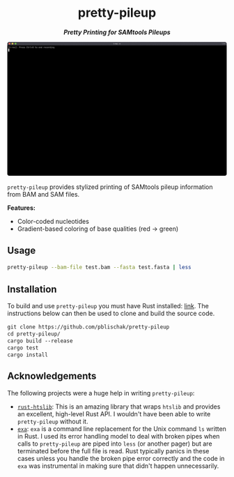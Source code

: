 <div align="center">

# pretty-pileup

**_Pretty Printing for SAMtools Pileups_**

![Example usage of pretty-pileup](img/pretty-pileup.gif)

</div>

`pretty-pileup` provides stylized printing of SAMtools pileup information from
BAM and SAM files.

**Features:**

 - Color-coded nucleotides
 - Gradient-based coloring of base qualities (red -> green)

## Usage

```bash
pretty-pileup --bam-file test.bam --fasta test.fasta | less
```

## Installation

To build and use `pretty-pileup` you must have Rust installed: 
[link](https://www.rust-lang.org/tools/install). The instructions below can
then be used to clone and build the source code.

```
git clone https://github.com/pblischak/pretty-pileup
cd pretty-pileup/
cargo build --release
cargo test
cargo install
```

## Acknowledgements

The following projects were a huge help in writing `pretty-pileup`:

 - [`rust-htslib`](https://github.com/rust-bio/rust-htslib.git): This is an
   amazing library that wraps `htslib` and provides an excellent, high-level
   Rust API. I wouldn't have been able to write `pretty-pileup` without it.
 - [`exa`](https://github.com/ogham/exa.git): `exa` is a command line replacement
   for the Unix command `ls` written in Rust. I used its error handling model to
   deal with broken pipes when calls to `pretty-pileup` are piped into `less`
   (or another pager) but are terminated before the full file is read. Rust typically
   panics in these cases unless you handle the broken pipe error correctly and the
   code in `exa` was instrumental in making sure that didn't happen unnecessarily.
